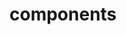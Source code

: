 <!-- Space: Projects -->
<!-- Parent: PreCommitHooks -->
<!-- Title: Components PreCommitHooks -->

<!-- Label: PreCommitHooks -->
<!-- Label: Project -->
<!-- Label: Components -->
<!-- Include: disclaimer.md -->
<!-- Include: ac:toc -->

# components
